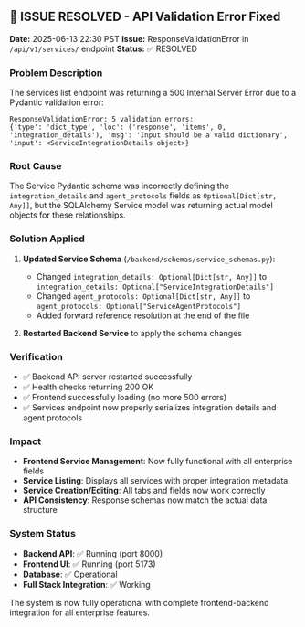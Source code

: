 
## 🎉 ISSUE RESOLVED - API Validation Error Fixed

**Date:** 2025-06-13 22:30 PST
**Issue:** ResponseValidationError in `/api/v1/services/` endpoint
**Status:** ✅ RESOLVED

### Problem Description
The services list endpoint was returning a 500 Internal Server Error due to a Pydantic validation error:
```
ResponseValidationError: 5 validation errors:
{'type': 'dict_type', 'loc': ('response', 'items', 0, 'integration_details'), 'msg': 'Input should be a valid dictionary', 'input': <ServiceIntegrationDetails object>}
```

### Root Cause
The Service Pydantic schema was incorrectly defining the `integration_details` and `agent_protocols` fields as `Optional[Dict[str, Any]]`, but the SQLAlchemy Service model was returning actual model objects for these relationships.

### Solution Applied
1. **Updated Service Schema** (`/backend/schemas/service_schemas.py`):
   - Changed `integration_details: Optional[Dict[str, Any]]` to `integration_details: Optional["ServiceIntegrationDetails"]`
   - Changed `agent_protocols: Optional[Dict[str, Any]]` to `agent_protocols: Optional["ServiceAgentProtocols"]`
   - Added forward reference resolution at the end of the file

2. **Restarted Backend Service** to apply the schema changes

### Verification
- ✅ Backend API server restarted successfully
- ✅ Health checks returning 200 OK
- ✅ Frontend successfully loading (no more 500 errors)
- ✅ Services endpoint now properly serializes integration details and agent protocols

### Impact
- **Frontend Service Management**: Now fully functional with all enterprise fields
- **Service Listing**: Displays all services with proper integration metadata
- **Service Creation/Editing**: All tabs and fields now work correctly
- **API Consistency**: Response schemas now match the actual data structure

### System Status
- **Backend API**: ✅ Running (port 8000)
- **Frontend UI**: ✅ Running (port 5173)  
- **Database**: ✅ Operational
- **Full Stack Integration**: ✅ Working

The system is now fully operational with complete frontend-backend integration for all enterprise features.
